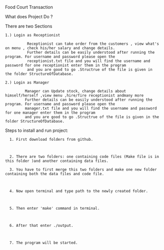 
Food Court Transaction

What does Project Do ?

 There are two Sections 

    1.) Login as Receptionist  
    
              Receptionist can take order from the customers , view what's on menu , check his/her salary and change details. 
              Further details can be easily understood after running the program. For username and password please open the
              receptionist.txt file and you will find the username and password for one receptionist enter them in the program
              and you are good to go .Structrue of the file is given in the folder StructureOfDatabase.
              
    2.) Login as Manager
          
             Manager can Update stock, change details about himself/herself ,view menu ,hire/fire receptionist andmany more
             Further details can be easily understood after running the program. For username and password please open the
             manager.txt file and you will find the username and password for one manager enter them in the program
             and you are good to go .Structrue of the file is given in the folder StructureOfDatabase.
             



Steps to install and run project:



      1. First download folders from github.



      2. There are two folders: one containing code files (Make file is in this folder )and another containing data files.

      3. You have to first merge this two folders and make one new folder containing both the data files and code file.



      4. Now open terminal and type path to the newly created folder.



      5. Then enter 'make' command in terminal.



      6. After that enter ./output.



      7. The program will be started.


